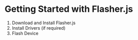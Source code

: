 # Getting Started with Flasher.js

1. Download and Install Flasher.js
2. Install Drivers (if required)
3. Flash Device

